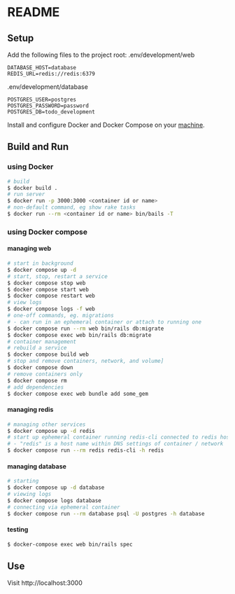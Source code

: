 # README
## Setup
Add the following files to the project root:
.env/development/web
```text
DATABASE_HOST=database
REDIS_URL=redis://redis:6379
```
.env/development/database
```text
POSTGRES_USER=postgres
POSTGRES_PASSWORD=password
POSTGRES_DB=todo_development
```
Install and configure Docker and Docker Compose on your [machine](https://docs.docker.com/get-started/get-docker/).
## Build and Run
### using Docker
```bash
# build
$ docker build .
# run server
$ docker run -p 3000:3000 <container id or name>
# non-default command, eg show rake tasks
$ docker run --rm <container id or name> bin/bails -T
```

### using Docker compose
#### managing web
```bash
# start in background
$ docker compose up -d
# start, stop, restart a service
$ docker compose stop web
$ docker compose start web
$ docker compose restart web
# view logs
$ docker compose logs -f web
# one-off commands, eg. migrations
# - can run in an ephemeral container or attach to running one
$ docker compose run --rm web bin/rails db:migrate
$ docker compose exec web bin/rails db:migrate
# container management
# rebuild a service
$ docker compose build web
# stop and remove containers, network, and volume]
$ docker compose down
# remove containers only
$ docker compose rm
# add dependencies
$ docker compose exec web bundle add some_gem
```
#### managing redis
```bash
# managing other services
$ docker compose up -d redis
# start up ephemeral container running redis-cli connected to redis host
# - "redis" is a host name within DNS settings of container / network
$ docker compose run --rm redis redis-cli -h redis
```
#### managing database
```bash
# starting
$ docker compose up -d database
# viewing logs
$ docker compose logs database
# connecting via ephemeral container
$ docker compose run --rm database psql -U postgres -h database
```
#### testing
```bash
$ docker-compose exec web bin/rails spec
```
## Use
Visit http://localhost:3000 